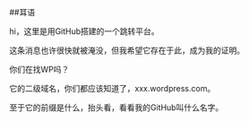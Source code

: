 ##耳语

hi，这里是用GitHub搭建的一个跳转平台。

这条消息也许很快就被淹没，但我希望它存在于此，成为我的证明。

你们在找WP吗？

它的二级域名，你们都应该知道了，xxx.wordpress.com。

至于它的前缀是什么，抬头看，看看我的GitHub叫什么名字。
